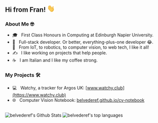<h2> Hi from Fran! <img src="https://github.com/belvederef/belvederef/blob/main/media/hand-wave.gif" width="25"></h2>

<h3>About Me 🤓</h3>

- 🎓 &nbsp; First Class Honours in Computing at Edinburgh Napier University.
- 💼 &nbsp; Full-stack developer. Or better, everything-plus-one developer 😂. <br>
  💼 &nbsp; From IoT, to robotics, to computer vision, to web tech, I like it all!
- ✍️ &nbsp; I like working on projects that help people.
- ☕ &nbsp; I am Italian and I like my coffee strong.

<h3>My Projects 🛠</h3>

- 💻 &nbsp; Watchy, a tracker for Argos UK: [www.watchy.club](https://www.watchy.club)
- 🌐 &nbsp; Computer Vision Notebook: [belvederef.github.io/cv-notebook](https://belvederef.github.io/cv-notebook)

<br>

<div>
<img 
src="https://github-readme-stats.vercel.app/api?username=belvederef&hide=stars&include_all_commits=true&count_private=true&show_icons=true&title_color=7A7ADB&icon_color=2234AE&text_color=D3D3D3&bg_color=0,000000,130F40" alt="belvederef's Github Stats">
<img 
src="https://github-readme-stats.vercel.app/api/top-langs/?username=belvederef&hide=java,tex&langs_count=10&layout=compact&title_color=7A7ADB&icon_color=2234AE&text_color=daf7dc&bg_color=0,000000,130F40"
alt="belvederef's top languages"
/>
</div>

<!--
<h3> Connect with Me </h3>

<p align="center">
&nbsp; <a href="https://twitter.com/_souvik_guria" target="_blank" rel="noopener noreferrer"><img src="https://img.icons8.com/plasticine/100/000000/twitter.png" width="50" /></a>  
&nbsp; <a href="https://www.instagram.com/the_caffeine__addict/" target="_blank" rel="noopener noreferrer"><img src="https://img.icons8.com/plasticine/100/000000/instagram-new.png" width="50" /></a>  
&nbsp; <a href="https://www.linkedin.com/in/souvik-guria-/" target="_blank" rel="noopener noreferrer"><img src="https://img.icons8.com/plasticine/100/000000/linkedin.png" width="50" /></a>
&nbsp; <a href="mailto:souvikguria98@gmail.com" target="_blank" rel="noopener noreferrer"><img src="https://img.icons8.com/plasticine/100/000000/gmail.png"  width="50" /></a>
</p>
-->
